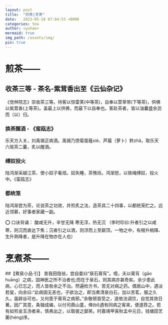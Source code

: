 ```yaml
---
layout: post
title:  "煎茶|烹茶"
date:   2023-05-18 07:04:53 +0000
categories: tea
author: <yuhao>
mermaid: true
img_path: /assets/img/
pin: true
---
```


# 煎茶——

## 收茶三等 - 茶名-紫茸香出至《云仙杂记》
《觉林院志》崇收茶三等。待客以惊雷荚(中等茶)，自奉以萱草带(下等茶)，供佛以紫茸香(上等茶)。盖最上以供佛，而最下以自奉也。客赴茶者，皆以油囊盛余沥而（以）归。

### 换茶醒酒 - 《蛮瓯志》
乐天方入关，刘禹锡正病酒。禹锡乃馈菊苗薤xiè、芦菔（萝卜）鲊zhǎ，取乐天六斑茶二囊，炙以醒酒。

### 缚奴投火
陆鸿渐采越江茶、使小奴子看焙。奴失睡，茶憔烁。鸿渐怒，以铁绳缚奴，投火中。《蛮瓯志》

### 都统笼
陆鸿渐尝为茶，论说茶之功效，并煎炙之法，造茶具二十四事，以都统笼贮之。远近领慕，好事者家藏一副。

⭕️ 口诀背诵：
酸咸无升，辛甘无降
寒无浮，热无沉
（李时珍曰∶升者引之以咸寒，则沉而直达下焦；沉者引之以酒，则浮而上至巅顶。一物之中，有根升梢降、生升熟降者，是升降在物亦在人也）


# 烹煮茶——

##【煮泉小品·引】
昔我田隐翁，尝自委曰“泉石膏肓”。噫，夫以膏肓（gāo huāng）之病，固神医之所不治者也;而在于泉石，则其病亦甚奇矣。余少患此病，心已忘之，而人皆咎余之不治。然遍检方书，苦无对病之药。偶居山中，遇淡若叟，向余曰:“此病固无恙也，子欲治之，即当煮清泉白石，加以苦茗，服之久久。虽辟谷可也，又何患于膏肓之病邪。”余敬顿首受之，遂依法调饮，自觉其效日著。因广其意，条辑成编，以付司鼎山童，俾(bǐ)遇有同病之客来，便遂荐之。若有如煎金玉汤者来，慎弗出之，以取彼之鄙笑。时嘉靖甲寅秋孟中元日，钱塘田艺蘅(héng)序。
